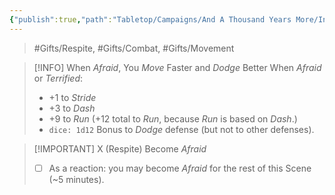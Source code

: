 ```yaml
---
{"publish":true,"path":"Tabletop/Campaigns/And A Thousand Years More/Inventory/Gifts/Coward.md","permalink":"/tabletop/campaigns/and-a-thousand-years-more/inventory/gifts/coward/","title":"Coward"}
---
```



> #Gifts/Respite, #Gifts/Combat, #Gifts/Movement

> [!INFO] When *Afraid*, You *Move* Faster and *Dodge* Better
> When *Afraid* or *Terrified*:
> - +1 to *Stride*
> - +3 to *Dash*
> - +9 to *Run* (+12 total to *Run*, because *Run* is based on *Dash*.)
> - `dice: 1d12` Bonus to *Dodge* defense (but not to other defenses).

> [!IMPORTANT] X (Respite) Become *Afraid*
> - [ ] As a reaction: you may become *Afraid* for the rest of this Scene (~5 minutes).
